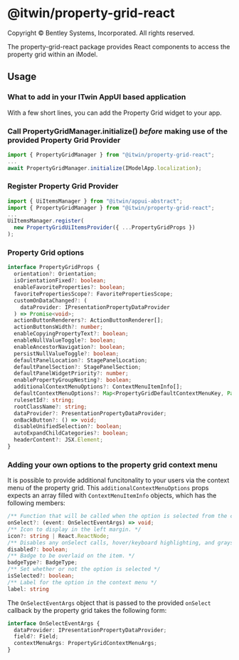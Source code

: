# @itwin/property-grid-react

Copyright © Bentley Systems, Incorporated. All rights reserved.

The property-grid-react package provides React components to access the property grid within an iModel.

## Usage

### What to add in your ITwin AppUI based application

With a few short lines, you can add the Property Grid widget to your app.

### Call PropertyGridManager.initialize() **_before_** making use of the provided Property Grid Provider

```ts
import { PropertyGridManager } from "@itwin/property-grid-react";
...
await PropertyGridManager.initialize(IModelApp.localization);
```

### Register Property Grid Provider

```ts
import { UiItemsManager } from "@itwin/appui-abstract";
import { PropertyGridManager } from "@itwin/property-grid-react";
...
UiItemsManager.register(
  new PropertyGridUiItemsProvider({ ...PropertyGridProps })
);
```

### Property Grid options

```ts
interface PropertyGridProps {
  orientation?: Orientation;
  isOrientationFixed?: boolean;
  enableFavoriteProperties?: boolean;
  favoritePropertiesScope?: FavoritePropertiesScope;
  customOnDataChanged?: (
    dataProvider: IPresentationPropertyDataProvider
  ) => Promise<void>;
  actionButtonRenderers?: ActionButtonRenderer[];
  actionButtonsWidth?: number;
  enableCopyingPropertyText?: boolean;
  enableNullValueToggle?: boolean;
  enableAncestorNavigation?: boolean;
  persistNullValueToggle?: boolean;
  defaultPanelLocation?: StagePanelLocation;
  defaultPanelSection?: StagePanelSection;
  defaultPanelWidgetPriority?: number;
  enablePropertyGroupNesting?: boolean;
  additionalContextMenuOptions?: ContextMenuItemInfo[];
  defaultContextMenuOptions?: Map<PropertyGridDefaultContextMenuKey, Partial<ContextMenuItemInfo>>;
  rulesetId?: string;
  rootClassName?: string;
  dataProvider?: PresentationPropertyDataProvider;
  onBackButton?: () => void;
  disableUnifiedSelection?: boolean;
  autoExpandChildCategories?: boolean;
  headerContent?: JSX.Element;
}
```

### Adding your own options to the property grid context menu

It is possible to provide additional funcitonality to your users via the context menu of the property grid. This `additionalContextMenuOptions` props expects an array filled with `ContextMenuItemInfo` objects, which has the following members:

```ts
/** Function that will be called when the option is selected from the context menu */
onSelect?: (event: OnSelectEventArgs) => void;
/** Icon to display in the left margin. */
icon?: string | React.ReactNode;
/** Disables any onSelect calls, hover/keyboard highlighting, and grays item. */
disabled?: boolean;
/** Badge to be overlaid on the item. */
badgeType?: BadgeType;
/** Set whether or not the option is selected */
isSelected?: boolean;
/** Label for the option in the context menu */
label: string
```

The `OnSelectEventArgs` object that is passed to the provided `onSelect` callback by the property grid takes the following form:

```ts
interface OnSelectEventArgs {
  dataProvider: IPresentationPropertyDataProvider;
  field?: Field;
  contextMenuArgs: PropertyGridContextMenuArgs;
}
```
